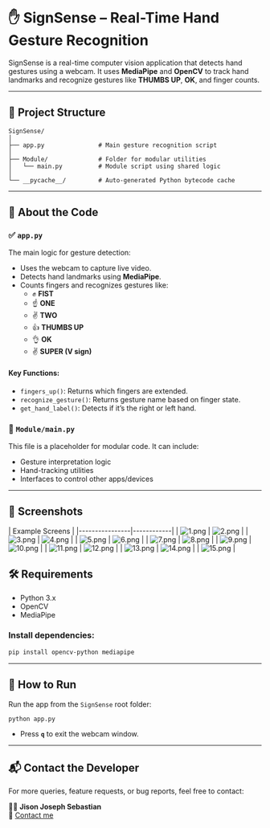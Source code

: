 
# ✋ SignSense – Real-Time Hand Gesture Recognition

SignSense is a real-time computer vision application that detects hand gestures using a webcam. It uses **MediaPipe** and **OpenCV** to track hand landmarks and recognize gestures like **THUMBS UP**, **OK**, and finger counts.

---

## 📁 Project Structure

```
SignSense/
│
├── app.py               # Main gesture recognition script
│
├── Module/              # Folder for modular utilities
│   └── main.py          # Module script using shared logic
│
└── __pycache__/         # Auto-generated Python bytecode cache
```

---

## 🧠 About the Code

### ✅ `app.py`

The main logic for gesture detection:
- Uses the webcam to capture live video.
- Detects hand landmarks using **MediaPipe**.
- Counts fingers and recognizes gestures like:
  - ✊ **FIST**
  - ☝️ **ONE**
  - ✌️ **TWO**
  - 👍 **THUMBS UP**
  - 👌 **OK**
  - ✌️ **SUPER (V sign)**

#### Key Functions:
- `fingers_up()`: Returns which fingers are extended.
- `recognize_gesture()`: Returns gesture name based on finger state.
- `get_hand_label()`: Detects if it’s the right or left hand.

### 🧩 `Module/main.py`

This file is a placeholder for modular code. It can include:
- Gesture interpretation logic
- Hand-tracking utilities
- Interfaces to control other apps/devices

---

## 📸 Screenshots

|           Example Screens        |
|----------------|------------|
| ![1.png](pics/1.png) | ![2.png](pics/2.png) |
| ![3.png](pics/3.png) | ![4.png](pics/4.png) |
| ![5.png](pics/5.png) | ![6.png](pics/6.png) |
| ![7.png](pics/7.png) | ![8.png](pics/8.png) |
| ![9.png](pics/9.png) | ![10.png](pics/10.png) |
| ![11.png](pics/11.png) | ![12.png](pics/12.png) |
| ![13.png](pics/13.png) | ![14.png](pics/14.png) |
| ![15.png](pics/15.png) |

## 🛠️ Requirements

- Python 3.x
- OpenCV
- MediaPipe

### Install dependencies:

```bash
pip install opencv-python mediapipe
```

---

## 🚀 How to Run

Run the app from the `SignSense` root folder:

```bash
python app.py
```

- Press **`q`** to exit the webcam window.

---

## 📬 Contact the Developer

For more queries, feature requests, or bug reports, feel free to contact:

👨‍💻 **Jison Joseph Sebastian**  
🔗 [Contact me](https://myporfolio-1o1h.onrender.com/contact)
